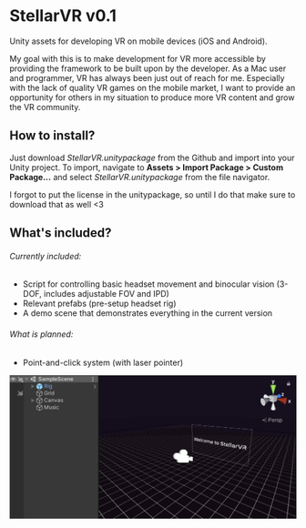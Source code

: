 # StellarVR v0.1
Unity assets for developing VR on mobile devices (iOS and Android).

My goal with this is to make development for VR more accessible by providing the framework to be built upon by the developer. As a Mac user and programmer, VR has always been just out of reach for me. Especially with the lack of quality VR games on the mobile market, I want to provide an opportunity for others in my situation to produce more VR content and grow the VR community.

## How to install?

Just download *StellarVR.unitypackage* from the Github and import into your Unity project. To import, navigate to **Assets > Import Package > Custom Package...** and select *StellarVR.unitypackage* from the file navigator.

I forgot to put the license in the unitypackage, so until I do that make sure to download that as well <3

## What's included?
###### Currently included:
- Script for controlling basic headset movement and binocular vision (3-DOF, includes adjustable FOV and IPD)
- Relevant prefabs (pre-setup headset rig)
- A demo scene that demonstrates everything in the current version
###### What is planned:
- Point-and-click system (with laser pointer)

![Image showing the demo scene included in v0.1](example1.png)
